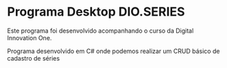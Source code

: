 <h1> Programa Desktop DIO.SERIES</h1>

<p>
    Este programa foi desenvolvido acompanhando o curso da Digital Innovation One.
</p>

<p>Programa desenvolvido em C# onde podemos realizar um CRUD básico de cadastro de séries </p>

